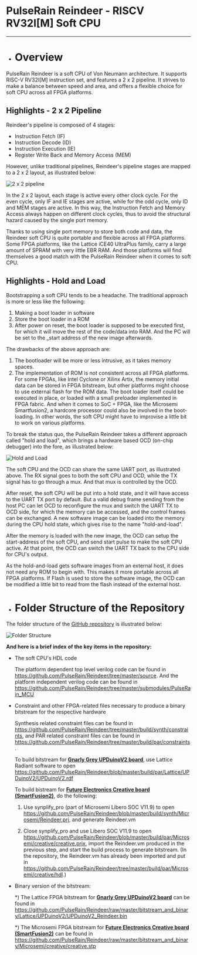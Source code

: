 # PulseRain Reindeer - RISCV RV32I[M] Soft CPU
----------------------------------------------
  * # Overview
PulseRain Reindeer is a soft CPU of Von Neumann architecture. It supports RISC-V RV32I[M] instruction set, and features a 2 x 2 pipeline. It strives to make a balance between speed and area, and offers a flexible choice for soft CPU across all FPGA platforms.

## Highlights - 2 x 2 Pipeline
Reindeer's pipeline is composed of 4 stages: 
  + Instruction Fetch (IF)
  + Instruction Decode (ID)
  + Instruction Execution (IE)
  + Register Write Back and Memory Access (MEM)

However, unlike traditional pipelines, Reindeer's pipeline stages are mapped to a 2 x 2 layout, as illustrated below:

![2 x 2 pipeline](https://github.com/PulseRain/Reindeer/raw/master/docs/pipeline_2x2.png "2 x 2 Pipeline")

In the 2 x 2 layout, each stage is active every other clock cycle. For the even cycle, only IF and IE stages are active, while for the odd cycle, only ID and MEM stages are active. In this way, the Instruction Fetch and Memory Access always happen on different clock cycles, thus to avoid the structural hazard caused by the single port memory. 

Thanks to using single port memory to store both code and data, the Reindeer soft CPU is quite portable and flexible across all FPGA platforms. Some FPGA platforms, like the Lattice iCE40 UltraPlus family, carry a large amount of SPRAM with very little EBR RAM. And those platforms will find themselves a good match with the PulseRain Reindeer when it comes to soft CPU.

## Highlights - Hold and Load

Bootstrapping a soft CPU tends to be a headache. The traditional approach is more or less like the following:
  1. Making a boot loader in software
  2. Store the boot loader in a ROM
  3. After power on reset, the boot loader is supposed to be executed first, for which it will move the rest of the code/data into RAM. And the PC will be set to the _start address of the new image afterwards.

The drawbacks of the above approach are:
  1. The bootloader will be more or less intrusive, as it takes memory spaces.
  2. The implementation of ROM is not consistent across all FPGA platforms. For some FPGAs, like Intel Cyclone or Xilinx Artix, the memory initial data can be stored in FPGA bitstream, but other platforms might choose to use external flash for the ROM data. The boot loader itself could be executed in place, or loaded with a small preloader implemented in FPGA fabric. And when it comes to SoC + FPGA, like the Microsemi Smartfusion2, a hardcore processor could also be involved in the boot-loading. In other words, the soft CPU might have to improvise a little bit to work on various platforms.

To break the status quo, the PulseRain Reindeer takes a different approach called "hold and load", which  brings a hardware based OCD (on-chip debugger) into the fore, as illustrated below:

![Hold and Load](https://github.com/PulseRain/Reindeer/raw/master/docs/hold_and_load.png "Hold and Load")

The soft CPU and the OCD can share the same UART port, as illustrated above. The RX signal goes to both the soft CPU and OCD, while the TX signal has to go through a mux. And that mux is controlled by the OCD. 

After reset, the soft CPU will be put into a hold state, and it will have access to the UART TX port by default. But a valid debug frame sending from the host PC can let OCD to reconfigure the mux and switch the UART TX to OCD side, for which the memory can be accessed, and the control frames can be exchanged. A new software image can be loaded into the memory during the CPU hold state, which gives rise to the name "hold-and-load". 

After the memory is loaded with the new image, the OCD can setup the start-address of the soft CPU, and send start pulse to make the soft CPU active. At that point, the OCD can switch the UART TX back to the CPU side for CPU's output.
 
As the hold-and-load gets software images from an external host, it does not need any ROM to begin with. This makes it more portable across all FPGA platforms. If Flash is used to store the software image, the OCD can be modified a little bit to read from the flash instead of the external host.

  * # Folder Structure of the Repository
  
  The folder structure of the [GitHub repository](https://github.com/PulseRain/Reindeer) is illustrated below:
  
![Folder Structure](https://github.com/PulseRain/Reindeer/raw/master/docs/folder_structure.png "Folder Structure")
  
**And here is a brief index of the key items in the repository:**
  * The soft CPU's HDL code
  
    The platform dependent top level verilog code can be found in https://github.com/PulseRain/Reindeer/tree/master/source. And the platform independent verilog code can be found in https://github.com/PulseRain/Reindeer/tree/master/submodules/PulseRain_MCU
  
  * Constraint and other FPGA-related files necessary to produce a binary bitstream for the respective hardware
  
    Synthesis related constraint files can be found in https://github.com/PulseRain/Reindeer/tree/master/build/synth/constraints, and PAR related constraint files can be found in https://github.com/PulseRain/Reindeer/tree/master/build/par/constraints.
  
    To build bitstream for [**Gnarly Grey UPDuinoV2 board**](http://www.latticesemi.com/en/Products/DevelopmentBoardsAndKits/GnarlyGreyUPDuinoBoard), use Lattice Radiant software to open https://github.com/PulseRain/Reindeer/blob/master/build/par/Lattice/UPDuinoV2/UPDuinoV2.rdf
  
    To build bistream for [**Future Electronics Creative board (SmartFusion2)**](https://www.futureelectronics.com/p/development-tools--development-tool-hardware/futurem2sf-evb-future-electronics-dev-tools-3091560), do the following:
  
    1. Use synplify_pro (part of  Microsemi Libero SOC V11.9) to open https://github.com/PulseRain/Reindeer/blob/master/build/synth/Microsemi/Reindeer.prj, and generate Reindeer.vm

    2. Close synplify_pro and use Libero SOC V11.9 to open https://github.com/PulseRain/Reindeer/blob/master/build/par/Microsemi/creative/creative.prjx, import the Reindeer.vm produced in the previous step, and start the build process to generate bitstream. (In the repository, the Reindeer.vm has already been imported and put in https://github.com/PulseRain/Reindeer/tree/master/build/par/Microsemi/creative/hdl.)
  
  * Binary version of the bitstream: 
  
    *) The Lattice FPGA bitstream for [**Gnarly Grey UPDuinoV2 board**](http://www.latticesemi.com/en/Products/DevelopmentBoardsAndKits/GnarlyGreyUPDuinoBoard) can be found in https://github.com/PulseRain/Reindeer/raw/master/bitstream_and_binary/Lattice/UPDuinoV2/UPDuinoV2_Reindeer.bin

    *) The Microsemi FPGA bitstream for [**Future Electronics Creative board (SmartFusion2)**](https://www.futureelectronics.com/p/development-tools--development-tool-hardware/futurem2sf-evb-future-electronics-dev-tools-3091560) can be found in https://github.com/PulseRain/Reindeer/raw/master/bitstream_and_binary/Microsemi/creative/creative.stp
  

